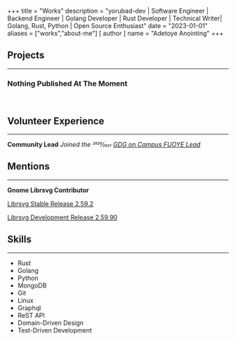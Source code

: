 +++
title = "Works"
description = "yorubad-dev | Software Engineer | Backend Engineer | Golang Developer | Rust Developer | Technical Writer| Golang, Rust, Python | Open Source Enthusiast"
date = "2023-01-01"
aliases = ["works","about-me"]
[ author ]
name = "Adetoye Anointing"
+++

## Projects

---

### Nothing Published At The Moment

&nbsp;

## Volunteer Experience

---

**Community Lead**
_Joined the 2020⁄2021 [GDG on Campus FUOYE Lead](https://gdsc.community.dev/federal-university-oye-ekiti-ekiti-state/)_

## Mentions

---
**Gnome Librsvg Contributor**

[Librsvg Stable Release 2.59.2](https://gitlab.gnome.org/GNOME/librsvg/-/releases/2.59.2)

[Librsvg Development Release 2.59.90](https://gitlab.gnome.org/GNOME/librsvg/-/releases/2.59.90)

## Skills

---
- Rust
- Golang
- Python
- MongoDB
- Git
- Linux
- Graphql
- ReST API
- Domain-Driven Design
- Test-Driven Development
